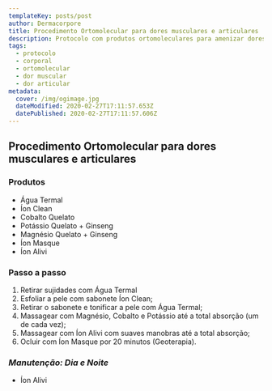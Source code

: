 ```yaml
---
templateKey: posts/post
author: Dermacorpore
title: Procedimento Ortomolecular para dores musculares e articulares
description: Protocolo com produtos ortomoleculares para amenizar dores musculares e articulares.
tags:
  - protocolo
  - corporal
  - ortomolecular
  - dor muscular
  - dor articular
metadata:
  cover: /img/ogimage.jpg
  dateModified: 2020-02-27T17:11:57.653Z
  datePublished: 2020-02-27T17:11:57.606Z
---
```

## Procedimento Ortomolecular para dores musculares e articulares

### **Produtos**

- Água Termal
- Íon Clean
- Cobalto Quelato
- Potássio Quelato + Ginseng
- Magnésio Quelato + Ginseng
- Íon Masque
- Íon Alivi

### **Passo a passo**
1. Retirar sujidades com Água Termal
2. Esfoliar a pele com sabonete Íon Clean;
3. Retirar o sabonete e tonificar a pele com Água Termal;
4. Massagear com Magnésio, Cobalto e Potássio até a total absorção (um de cada vez);
5. Massagear com Íon Alivi com suaves manobras até a total absorção;
6. Ocluir com Íon Masque por 20 minutos (Geoterapia).

### *Manutenção: Dia e Noite*

- Íon Alivi

